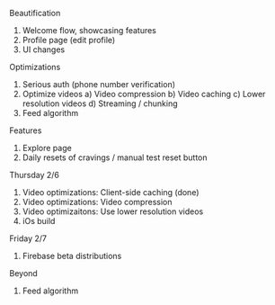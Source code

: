 Beautification
1) Welcome flow, showcasing features
2) Profile page (edit profile)
3) UI changes

Optimizations
1) Serious auth (phone number verification)
2) Optimize videos
  a) Video compression
  b) Video caching
  c) Lower resolution videos
  d) Streaming / chunking
3) Feed algorithm

Features
1) Explore page
2) Daily resets of cravings / manual test reset button

Thursday 2/6
1) Video optimizations: Client-side caching (done)
2) Video optimizations: Video compression
3) Video optimizaitons: Use lower resolution videos
4) iOs build

Friday 2/7
1) Firebase beta distributions

Beyond
1) Feed algorithm
